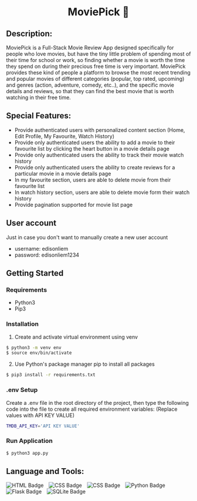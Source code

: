 <h1 align="center">MoviePick 🍿</h1>

## Description:

MoviePick is a Full-Stack Movie Review App designed specifically for people who love movies,
but have the tiny little problem of spending most of their time for school or work, so finding
whether a movie is worth the time they spend on during their precious free time is very important.
MoviePick provides these kind of people a platform to browse the most recent trending and popular movies
of different categories (popular, top rated, upcoming) and genres (action, adventure, comedy, etc..), and
the specific movie details and reviews, so that they can find the best movie that is worth watching in their
free time.

## Special Features:
- Provide authenticated users with personalized content section (Home, Edit Profile, My Favourite, Watch History)
- Provide only authenticated users the ability to add a movie to their favourite list by clicking the heart button in a movie details page
- Provide only authenticated users the ability to track their movie watch history
- Provide only authenticated users the ability to create reviews for a particular movie in a movie details page
- In my favourite section, users are able to delete movie from their favourite list
- In watch history section, users are able to delete movie form their watch history
- Provide pagination supported for movie list page

## User account

Just in case you don't want to manually create a new user account
- username: edisonliem
- password: edisonliem1234

## Getting Started

### Requirements

- Python3
- Pip3

### Installation

1. Create and activate virtual environment using venv
```bash
$ python3 -m venv env
$ source env/bin/activate
```

2. Use Python's package manager pip to install all packages
```bash
$ pip3 install -r requirements.txt
```

### .env Setup

Create a .env file in the root directory of the project, then type the following code into the file to create all required environment variables: (Replace values with API KEY VALUE)

```bash
TMDB_API_KEY='API KEY VALUE'
```

### Run Application
```bash
$ python3 app.py
```

## Language and Tools:

<img src="https://img.shields.io/badge/HTML5-E34F26?style=for-the-badge&logo=html5&logoColor=white" alt="HTML Badge" style="padding-right: 10px;"> <img src="https://img.shields.io/badge/CSS3-1572B6?style=for-the-badge&logo=css3&logoColor=white" alt="CSS Badge" style="padding-right: 10px;"> <img src="https://img.shields.io/badge/JavaScript-323330?style=for-the-badge&logo=javascript&logoColor=F7DF1E" alt="CSS Badge" style="padding-right: 10px;"> <img src="https://img.shields.io/badge/Python-3776AB?style=for-the-badge&logo=python&logoColor=white" alt="Python Badge" style="padding-right: 10px;"> <img src="https://img.shields.io/badge/Flask-000000?style=for-the-badge&logo=flask&logoColor=white" alt="Flask Badge" style="padding-right: 10px;"> <img src="https://img.shields.io/badge/SQLite-07405E?style=for-the-badge&logo=sqlite&logoColor=white" alt="SQLite Badge" style="padding-right: 10px;">